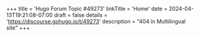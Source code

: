 +++
title = 'Hugo Forum Topic #49273'
linkTitle = 'Home'
date = 2024-04-13T19:21:08-07:00
draft = false
details = 'https://discourse.gohugo.io/t/49273'
description = "404 in Multilingual site"
+++
